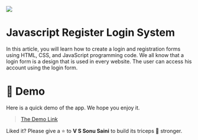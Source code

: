 

<img src="https://raw.githubusercontent.com/vssonusaini/javascript-register-login-system/main/login%20%26%20sing%20up%20app%20img.jpg"/>

# Javascript Register Login System

In this article, you will learn how to create a login and registration forms using HTML, CSS, and JavaScript programming code. We all know that a login form is a design that is used in every website. The user can access his account using the login form. 

# 🚀 Demo
Here is a quick demo of the app. We hope you enjoy it.

> [The Demo Link](https://sainisahab.com/html/ecom)

Liked it? Please give a ⭐️ to <b>V S Sonu Saini</b> to build its triceps 💪 stronger.
